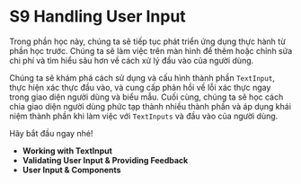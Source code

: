# S9 Handling User Input

Trong phần học này, chúng ta sẽ tiếp tục phát triển ứng dụng thực hành từ phần học trước. Chúng ta sẽ làm việc trên màn hình để thêm hoặc chỉnh sửa chi phí và tìm hiểu sâu hơn về cách xử lý đầu vào của người dùng.

Chúng ta sẽ khám phá cách sử dụng và cấu hình thành phần `TextInput`, thực hiện xác thực đầu vào, và cung cấp phản hồi về lỗi xác thực ngay trong giao diện người dùng và biểu mẫu. Cuối cùng, chúng ta sẽ học cách chia giao diện người dùng phức tạp thành nhiều thành phần và áp dụng khái niệm thành phần khi làm việc với `TextInputs` và đầu vào của người dùng.

Hãy bắt đầu ngay nhé!

-   **Working with TextInput**
-   **Validating User Input & Providing Feedback**
-   **User Input & Components**
